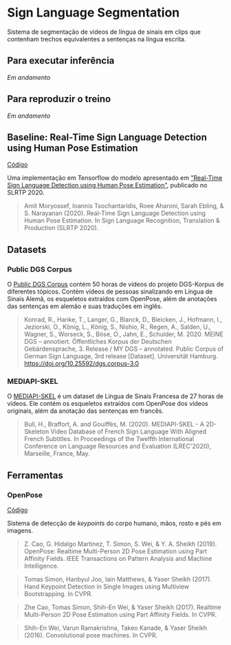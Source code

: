 # Sign Language Segmentation

Sistema de segmentação de vídeos de língua de sinais em clips que contenham trechos equivalentes a sentenças na língua escrita.

## Para executar inferência

*Em andamento*

## Para reproduzir o treino

*Em andamento*


## Baseline: Real-Time Sign Language Detection using Human Pose Estimation
[Código](https://github.com/google-research/google-research/tree/master/sign_language_detection)

Uma implementação em Tensorflow do modelo apresentado em ["Real-Time Sign Language Detection using Human Pose Estimation"](https://slrtp.com/papers/full_papers/SLRTP.FP.04.017.paper.pdf), publicado no SLRTP 2020.

> Amit Moryossef, Ioannis Tsochantaridis, Roee Aharoni, Sarah Ebling, & S. Narayanan (2020). Real-Time Sign Language Detection using Human Pose Estimation. In Sign Language Recognition, Translation & Production (SLRTP 2020).


## Datasets
### Public DGS Corpus

O [Public DGS Corpus](https://www.sign-lang.uni-hamburg.de/meinedgs/ling/start-name_en.html) contém 50 horas de vídeos do projeto DGS-Korpus de diferentes tópicos. Contém vídeos de pessoas sinalizando em Língua de Sinais Alemã, os esqueletos extraídos com OpenPose, além de anotações das sentenças em alemão e suas traduções em inglês.

> Konrad, R., Hanke, T., Langer, G., Blanck, D., Bleicken, J., Hofmann, I., Jeziorski, O., König, L., König, S., Nishio, R., Regen, A., Salden, U., Wagner, S., Worseck, S., Böse, O., Jahn, E., Schulder, M. 2020. MEINE DGS – annotiert. Öffentliches Korpus der Deutschen Gebärdensprache, 3. Release / MY DGS – annotated. Public Corpus of German Sign Language, 3rd release [Dataset]. Universität Hamburg. https://doi.org/10.25592/dgs.corpus-3.0

### MEDIAPI-SKEL

O [MEDIAPI-SKEL](https://www.ortolang.fr/market/corpora/mediapi-skel/) é um dataset de Língua de Sinais Francesa de 27 horas de vídeos. Ele contém os esqueletos extraídos com OpenPose dos vídeos originais, além da anotação das sentenças em francês.

> Bull, H., Braffort, A. and Gouiffès, M. (2020). MEDIAPI-SKEL - A 2D-Skeleton Video Database of French Sign Language With Aligned French Subtitles. In Proceedings of the Twelfth International Conference on Language Resources and Evaluation (LREC'2020), Marseille, France, May.

## Ferramentas
### OpenPose
[Código](https://github.com/CMU-Perceptual-Computing-Lab/openpose)

Sistema de detecção de *keypoints* do corpo humano, mãos, rosto e pés em imagens.

> Z. Cao, G. Hidalgo Martinez, T. Simon, S. Wei, & Y. A. Sheikh (2019). OpenPose: Realtime Multi-Person 2D Pose Estimation using Part Affinity Fields. IEEE Transactions on Pattern Analysis and Machine Intelligence.

> Tomas Simon, Hanbyul Joo, Iain Matthews, & Yaser Sheikh (2017). Hand Keypoint Detection in Single Images using Multiview Bootstrapping. In CVPR.

> Zhe Cao, Tomas Simon, Shih-En Wei, & Yaser Sheikh (2017). Realtime Multi-Person 2D Pose Estimation using Part Affinity Fields. In CVPR.

> Shih-En Wei, Varun Ramakrishna, Takeo Kanade, & Yaser Sheikh (2016). Convolutional pose machines. In CVPR.